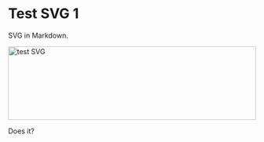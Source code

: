 # Test SVG 1

SVG in Markdown.

<img src="https://cdn.rawgit.com/dcrossleyau/scratch/master/test-svg-1/test-1.svg" alt="test SVG" width="100%" height="150">

Does it?
